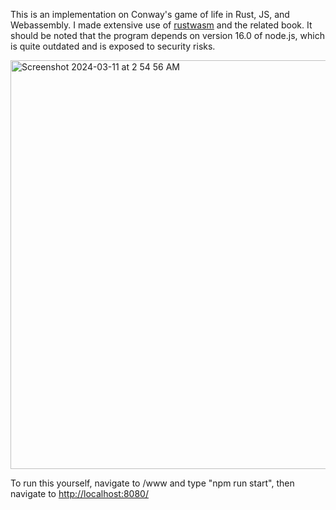 This is an implementation on Conway's game of life in Rust, JS, and Webassembly. I made extensive use of <a href="[url](https://rustwasm.github.io/docs/book/)">rustwasm</a> and the related book. It should be noted that the program depends on version 16.0 of node.js, which is quite outdated and is exposed to security risks. 


<img width="654" alt="Screenshot 2024-03-11 at 2 54 56 AM" src="https://github.com/LeoTaoeee/wasm-game-of-life/assets/91030023/4bf2df2b-040e-4fe3-9d1f-5baab3041a19">

To run this yourself, navigate to /www and type "npm run start", then navigate to <a href="[url](http://localhost:8080/)">http://localhost:8080/</a>


